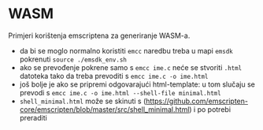 # WASM
Primjeri korištenja emscriptena za generiranje WASM-a.

- da bi se moglo normalno koristiti `emcc` naredbu treba u mapi `emsdk` pokrenuti `source ./emsdk_env.sh`
- ako se prevođenje pokrene samo s `emcc ime.c` neće se stvoriti `.html` datoteka tako da treba prevoditi s `emcc ime.c -o ime.html`
- još bolje je ako se pripremi odgovarajući html-template: u tom slučaju se prevodi s `emcc ime.c -o ime.html --shell-file minimal.html`
- `shell_minimal.html` može se skinuti s (https://github.com/emscripten-core/emscripten/blob/master/src/shell_minimal.html) i po potrebi preraditi



